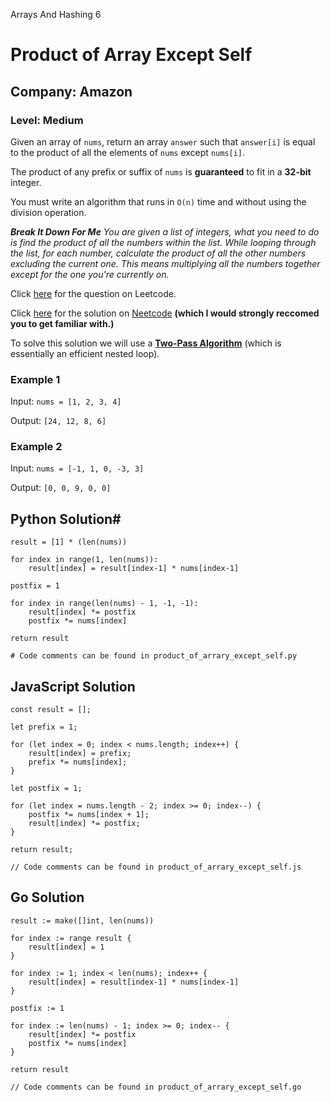 Arrays And Hashing 6
# Product of Array Except Self
## Company: Amazon
### Level: Medium

Given an array of `nums`, return an array `answer` such that `answer[i]` is equal to the product of all the elements of `nums` except `nums[i]`.

The product of any prefix or suffix of `nums` is **guaranteed** to fit in a **32-bit** integer.

You must write an algorithm that runs in `O(n)` time and without using the division operation.

***Break It Down For Me***
*You are given a list of integers, what you need to do is find the product of all the numbers within the list.*
*While looping through the list, for each number, calculate the product of all the other numbers excluding the current one.*
*This means multiplying all the numbers together except for the one you're currently on.*

Click [here](https://leetcode.com/problems/product-of-array-except-self/description/) for the question on Leetcode.

Click [here](https://www.youtube.com/watch?v=bNvIQI2wAjk) for the solution on [Neetcode](https://neetcode.io/) **(which I would strongly reccomed you to get familiar with.)**

To solve this solution we will use a **[Two-Pass Algorithm](https://uo-cis211.github.io/chapters/08_1_Twopass.html#:~:text=We%20often%20use%20multi%2Dpass,%E2%80%9Cpass%E2%80%9D%20to%20use%20it.)** (which is essentially an efficient nested loop).

### Example 1
Input: `nums = [1, 2, 3, 4]`

Output: `[24, 12, 8, 6]`

###  Example 2
Input: `nums = [-1, 1, 0, -3, 3]`

Output: `[0, 0, 9, 0, 0]`


## Python Solution#
```
result = [1] * (len(nums))

for index in range(1, len(nums)):
    result[index] = result[index-1] * nums[index-1]

postfix = 1

for index in range(len(nums) - 1, -1, -1):
    result[index] *= postfix
    postfix *= nums[index]

return result

# Code comments can be found in product_of_arrary_except_self.py
```

## JavaScript Solution
```
const result = [];

let prefix = 1;

for (let index = 0; index < nums.length; index++) {
    result[index] = prefix;
    prefix *= nums[index];
}

let postfix = 1;

for (let index = nums.length - 2; index >= 0; index--) {
    postfix *= nums[index + 1];
    result[index] *= postfix;
}

return result;

// Code comments can be found in product_of_arrary_except_self.js
```

## Go Solution
```
result := make([]int, len(nums))

for index := range result {
    result[index] = 1
}

for index := 1; index < len(nums); index++ {
    result[index] = result[index-1] * nums[index-1]
}

postfix := 1

for index := len(nums) - 1; index >= 0; index-- {
    result[index] *= postfix
    postfix *= nums[index]
}

return result

// Code comments can be found in product_of_arrary_except_self.go
```